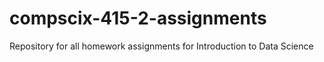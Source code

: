 # compscix-415-2-assignments
Repository for all homework assignments for Introduction to Data Science
